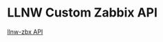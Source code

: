 # LLNW Custom Zabbix API

[llnw-zbx API](https://confluence.atlas.llnw.com/display/CDNENG/M3+-+llnw-zbx+API+-+provides+custom+Zabbix+interaction)
